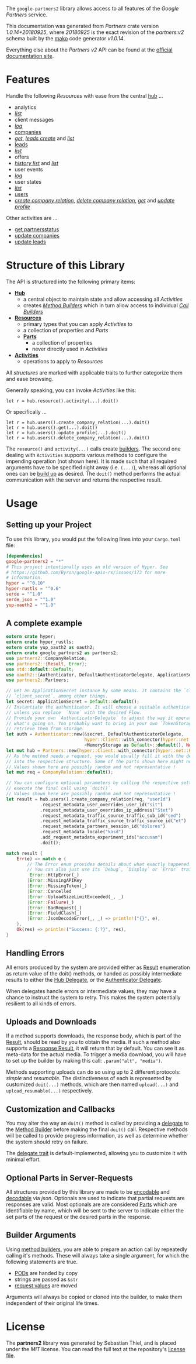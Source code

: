 <!---
DO NOT EDIT !
This file was generated automatically from 'src/mako/api/README.md.mako'
DO NOT EDIT !
-->
The `google-partners2` library allows access to all features of the *Google Partners* service.

This documentation was generated from *Partners* crate version *1.0.14+20180925*, where *20180925* is the exact revision of the *partners:v2* schema built by the [mako](http://www.makotemplates.org/) code generator *v1.0.14*.

Everything else about the *Partners* *v2* API can be found at the
[official documentation site](https://developers.google.com/partners/).
# Features

Handle the following *Resources* with ease from the central [hub](https://docs.rs/google-partners2/1.0.14+20180925/google_partners2/struct.Partners.html) ... 

* analytics
 * [*list*](https://docs.rs/google-partners2/1.0.14+20180925/google_partners2/struct.AnalyticListCall.html)
* client messages
 * [*log*](https://docs.rs/google-partners2/1.0.14+20180925/google_partners2/struct.ClientMessageLogCall.html)
* [companies](https://docs.rs/google-partners2/1.0.14+20180925/google_partners2/struct.Company.html)
 * [*get*](https://docs.rs/google-partners2/1.0.14+20180925/google_partners2/struct.CompanyGetCall.html), [*leads create*](https://docs.rs/google-partners2/1.0.14+20180925/google_partners2/struct.CompanyLeadCreateCall.html) and [*list*](https://docs.rs/google-partners2/1.0.14+20180925/google_partners2/struct.CompanyListCall.html)
* [leads](https://docs.rs/google-partners2/1.0.14+20180925/google_partners2/struct.Lead.html)
 * [*list*](https://docs.rs/google-partners2/1.0.14+20180925/google_partners2/struct.LeadListCall.html)
* offers
 * [*history list*](https://docs.rs/google-partners2/1.0.14+20180925/google_partners2/struct.OfferHistoryListCall.html) and [*list*](https://docs.rs/google-partners2/1.0.14+20180925/google_partners2/struct.OfferListCall.html)
* user events
 * [*log*](https://docs.rs/google-partners2/1.0.14+20180925/google_partners2/struct.UserEventLogCall.html)
* user states
 * [*list*](https://docs.rs/google-partners2/1.0.14+20180925/google_partners2/struct.UserStateListCall.html)
* [users](https://docs.rs/google-partners2/1.0.14+20180925/google_partners2/struct.User.html)
 * [*create company relation*](https://docs.rs/google-partners2/1.0.14+20180925/google_partners2/struct.UserCreateCompanyRelationCall.html), [*delete company relation*](https://docs.rs/google-partners2/1.0.14+20180925/google_partners2/struct.UserDeleteCompanyRelationCall.html), [*get*](https://docs.rs/google-partners2/1.0.14+20180925/google_partners2/struct.UserGetCall.html) and [*update profile*](https://docs.rs/google-partners2/1.0.14+20180925/google_partners2/struct.UserUpdateProfileCall.html)

Other activities are ...

* [get partnersstatus](https://docs.rs/google-partners2/1.0.14+20180925/google_partners2/struct.MethodGetPartnersstatuCall.html)
* [update companies](https://docs.rs/google-partners2/1.0.14+20180925/google_partners2/struct.MethodUpdateCompanyCall.html)
* [update leads](https://docs.rs/google-partners2/1.0.14+20180925/google_partners2/struct.MethodUpdateLeadCall.html)



# Structure of this Library

The API is structured into the following primary items:

* **[Hub](https://docs.rs/google-partners2/1.0.14+20180925/google_partners2/struct.Partners.html)**
    * a central object to maintain state and allow accessing all *Activities*
    * creates [*Method Builders*](https://docs.rs/google-partners2/1.0.14+20180925/google_partners2/trait.MethodsBuilder.html) which in turn
      allow access to individual [*Call Builders*](https://docs.rs/google-partners2/1.0.14+20180925/google_partners2/trait.CallBuilder.html)
* **[Resources](https://docs.rs/google-partners2/1.0.14+20180925/google_partners2/trait.Resource.html)**
    * primary types that you can apply *Activities* to
    * a collection of properties and *Parts*
    * **[Parts](https://docs.rs/google-partners2/1.0.14+20180925/google_partners2/trait.Part.html)**
        * a collection of properties
        * never directly used in *Activities*
* **[Activities](https://docs.rs/google-partners2/1.0.14+20180925/google_partners2/trait.CallBuilder.html)**
    * operations to apply to *Resources*

All *structures* are marked with applicable traits to further categorize them and ease browsing.

Generally speaking, you can invoke *Activities* like this:

```Rust,ignore
let r = hub.resource().activity(...).doit()
```

Or specifically ...

```ignore
let r = hub.users().create_company_relation(...).doit()
let r = hub.users().get(...).doit()
let r = hub.users().update_profile(...).doit()
let r = hub.users().delete_company_relation(...).doit()
```

The `resource()` and `activity(...)` calls create [builders][builder-pattern]. The second one dealing with `Activities` 
supports various methods to configure the impending operation (not shown here). It is made such that all required arguments have to be 
specified right away (i.e. `(...)`), whereas all optional ones can be [build up][builder-pattern] as desired.
The `doit()` method performs the actual communication with the server and returns the respective result.

# Usage

## Setting up your Project

To use this library, you would put the following lines into your `Cargo.toml` file:

```toml
[dependencies]
google-partners2 = "*"
# This project intentionally uses an old version of Hyper. See
# https://github.com/Byron/google-apis-rs/issues/173 for more
# information.
hyper = "^0.10"
hyper-rustls = "^0.6"
serde = "^1.0"
serde_json = "^1.0"
yup-oauth2 = "^1.0"
```

## A complete example

```Rust
extern crate hyper;
extern crate hyper_rustls;
extern crate yup_oauth2 as oauth2;
extern crate google_partners2 as partners2;
use partners2::CompanyRelation;
use partners2::{Result, Error};
use std::default::Default;
use oauth2::{Authenticator, DefaultAuthenticatorDelegate, ApplicationSecret, MemoryStorage};
use partners2::Partners;

// Get an ApplicationSecret instance by some means. It contains the `client_id` and 
// `client_secret`, among other things.
let secret: ApplicationSecret = Default::default();
// Instantiate the authenticator. It will choose a suitable authentication flow for you, 
// unless you replace  `None` with the desired Flow.
// Provide your own `AuthenticatorDelegate` to adjust the way it operates and get feedback about 
// what's going on. You probably want to bring in your own `TokenStorage` to persist tokens and
// retrieve them from storage.
let auth = Authenticator::new(&secret, DefaultAuthenticatorDelegate,
                              hyper::Client::with_connector(hyper::net::HttpsConnector::new(hyper_rustls::TlsClient::new())),
                              <MemoryStorage as Default>::default(), None);
let mut hub = Partners::new(hyper::Client::with_connector(hyper::net::HttpsConnector::new(hyper_rustls::TlsClient::new())), auth);
// As the method needs a request, you would usually fill it with the desired information
// into the respective structure. Some of the parts shown here might not be applicable !
// Values shown here are possibly random and not representative !
let mut req = CompanyRelation::default();

// You can configure optional parameters by calling the respective setters at will, and
// execute the final call using `doit()`.
// Values shown here are possibly random and not representative !
let result = hub.users().create_company_relation(req, "userId")
             .request_metadata_user_overrides_user_id("sit")
             .request_metadata_user_overrides_ip_address("Stet")
             .request_metadata_traffic_source_traffic_sub_id("sed")
             .request_metadata_traffic_source_traffic_source_id("et")
             .request_metadata_partners_session_id("dolores")
             .request_metadata_locale("kasd")
             .add_request_metadata_experiment_ids("accusam")
             .doit();

match result {
    Err(e) => match e {
        // The Error enum provides details about what exactly happened.
        // You can also just use its `Debug`, `Display` or `Error` traits
         Error::HttpError(_)
        |Error::MissingAPIKey
        |Error::MissingToken(_)
        |Error::Cancelled
        |Error::UploadSizeLimitExceeded(_, _)
        |Error::Failure(_)
        |Error::BadRequest(_)
        |Error::FieldClash(_)
        |Error::JsonDecodeError(_, _) => println!("{}", e),
    },
    Ok(res) => println!("Success: {:?}", res),
}

```
## Handling Errors

All errors produced by the system are provided either as [Result](https://docs.rs/google-partners2/1.0.14+20180925/google_partners2/enum.Result.html) enumeration as return value of 
the doit() methods, or handed as possibly intermediate results to either the 
[Hub Delegate](https://docs.rs/google-partners2/1.0.14+20180925/google_partners2/trait.Delegate.html), or the [Authenticator Delegate](https://docs.rs/yup-oauth2/*/yup_oauth2/trait.AuthenticatorDelegate.html).

When delegates handle errors or intermediate values, they may have a chance to instruct the system to retry. This 
makes the system potentially resilient to all kinds of errors.

## Uploads and Downloads
If a method supports downloads, the response body, which is part of the [Result](https://docs.rs/google-partners2/1.0.14+20180925/google_partners2/enum.Result.html), should be
read by you to obtain the media.
If such a method also supports a [Response Result](https://docs.rs/google-partners2/1.0.14+20180925/google_partners2/trait.ResponseResult.html), it will return that by default.
You can see it as meta-data for the actual media. To trigger a media download, you will have to set up the builder by making
this call: `.param("alt", "media")`.

Methods supporting uploads can do so using up to 2 different protocols: 
*simple* and *resumable*. The distinctiveness of each is represented by customized 
`doit(...)` methods, which are then named `upload(...)` and `upload_resumable(...)` respectively.

## Customization and Callbacks

You may alter the way an `doit()` method is called by providing a [delegate](https://docs.rs/google-partners2/1.0.14+20180925/google_partners2/trait.Delegate.html) to the 
[Method Builder](https://docs.rs/google-partners2/1.0.14+20180925/google_partners2/trait.CallBuilder.html) before making the final `doit()` call. 
Respective methods will be called to provide progress information, as well as determine whether the system should 
retry on failure.

The [delegate trait](https://docs.rs/google-partners2/1.0.14+20180925/google_partners2/trait.Delegate.html) is default-implemented, allowing you to customize it with minimal effort.

## Optional Parts in Server-Requests

All structures provided by this library are made to be [encodable](https://docs.rs/google-partners2/1.0.14+20180925/google_partners2/trait.RequestValue.html) and 
[decodable](https://docs.rs/google-partners2/1.0.14+20180925/google_partners2/trait.ResponseResult.html) via *json*. Optionals are used to indicate that partial requests are responses 
are valid.
Most optionals are are considered [Parts](https://docs.rs/google-partners2/1.0.14+20180925/google_partners2/trait.Part.html) which are identifiable by name, which will be sent to 
the server to indicate either the set parts of the request or the desired parts in the response.

## Builder Arguments

Using [method builders](https://docs.rs/google-partners2/1.0.14+20180925/google_partners2/trait.CallBuilder.html), you are able to prepare an action call by repeatedly calling it's methods.
These will always take a single argument, for which the following statements are true.

* [PODs][wiki-pod] are handed by copy
* strings are passed as `&str`
* [request values](https://docs.rs/google-partners2/1.0.14+20180925/google_partners2/trait.RequestValue.html) are moved

Arguments will always be copied or cloned into the builder, to make them independent of their original life times.

[wiki-pod]: http://en.wikipedia.org/wiki/Plain_old_data_structure
[builder-pattern]: http://en.wikipedia.org/wiki/Builder_pattern
[google-go-api]: https://github.com/google/google-api-go-client

# License
The **partners2** library was generated by Sebastian Thiel, and is placed 
under the *MIT* license.
You can read the full text at the repository's [license file][repo-license].

[repo-license]: https://github.com/Byron/google-apis-rsblob/master/LICENSE.md

